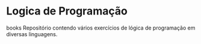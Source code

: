 # Logica de Programação
books Repositório contendo vários exercícios de lógica de programação em diversas linguagens. 
